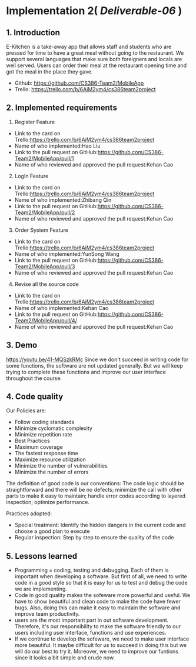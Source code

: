 # Implementation 2( *Deliverable-06* )

## 1. Introduction
E-Kitchen is a take-away app that allows staff and students who are pressed for time to have a great meal without going to the restaurant. We support several languages that make sure both foreigners and locals are well served. Users can order their meal at the restaurant opening time and got the meal in the place they gave.
* Github: https://github.com/CS386-Team2/MobileApp
* Trello: https://trello.com/b/6AiM2ym4/cs386team2project
## 2. Implemented requirements 
1. Register Feature
* Link to the card on Trello:https://trello.com/b/6AiM2ym4/cs386team2project
* Name of who implemented:Hao Liu
* Link to the pull request on GitHub:https://github.com/CS386-Team2/MobileApp/pull/1
* Name of who reviewed and approved the pull request:Kehan Cao

2. LogIn Feature
* Link to the card on Trello:https://trello.com/b/6AiM2ym4/cs386team2project
* Name of who implemented:Zhibang Qin
* Link to the pull request on GitHub:https://github.com/CS386-Team2/MobileApp/pull/2
* Name of who reviewed and approved the pull request:Kehan Cao

3. Order System Feature
* Link to the card on Trello:https://trello.com/b/6AiM2ym4/cs386team2project
* Name of who implemented:YunSong Wang
* Link to the pull request on GitHub:https://github.com/CS386-Team2/MobileApp/pull/3
* Name of who reviewed and approved the pull request:Kehan Cao

4. Revise all the source code
* Link to the card on Trello:https://trello.com/b/6AiM2ym4/cs386team2project
* Name of who implemented:Kehan Cao
* Link to the pull request on GitHub:https://github.com/CS386-Team2/MobileApp/pull/4/
* Name of who reviewed and approved the pull request:Kehan Cao

## 3. Demo
https://youtu.be/41-MQSzkRMc
Since we don't succeed in writing code for some functions, the software are not updated generally. But we will keep trying to complete these functions and improve our user interface throughout the course. 

## 4. Code quality 
Our Policies are: 
* Follow coding standards
* Minimize cyclomatic complexity
* Minimize repetition rate
* Best Practices
* Maximum coverage
* The fastest response time
* Maximize resource utilization
* Minimize the number of vulnerabilities
* Minimize the number of errors

The definition of good code is our conventions: 
The code logic should be straightforward and there will be no defects; minimize the call with other parts to make it easy to maintain; handle error codes according to layered inspection; optimize performance.

Practices adopted:
* Special treatment:
  Identify the hidden dangers in the current code and choose a good plan to execute
* Regular inspection:
  Step by step to ensure the quality of the code
  
## 5. Lessons learned  
* Programming = coding, testing and debugging. Each of them is important when developing a software. But first of all, we need to write code in a good style so that it is easy for us to test and debug the code we are implementing.
* Code in good quality makes the sofeware more powerful and useful. We have to show beautiful and clean code to make the code have fewer bugs. Also, doing this can make it easy to maintain the software and improve team productivity.
* users are the most important part in out software development. Therefore, it's our responsibility to make the software friendly to our users including user interface, functions and use experiences.
* If we continue to develop the sofeware, we need to make user interface more beautiful. It maybe difficult for us to succeed in doing this but we will do our best to try it. Moreover, we need to improve our funtions since it looks a bit simple and crude now.

